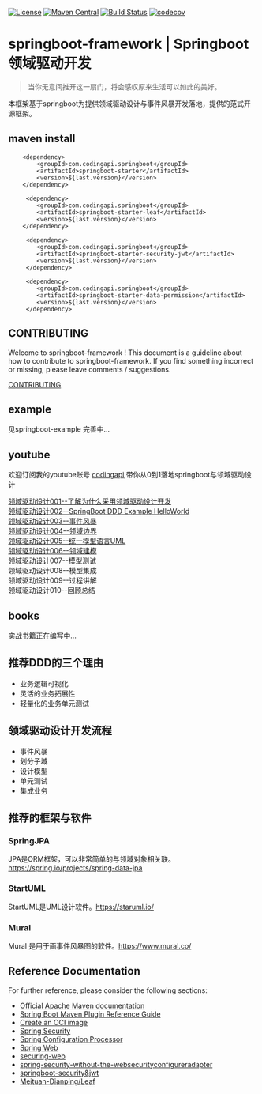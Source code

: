 [![License](https://img.shields.io/badge/License-Apache%202.0-blue.svg)](https://github.com/codingapi/springboot-framework/blob/main/LICENSE)
[![Maven Central](https://img.shields.io/maven-central/v/com.codingapi.springboot/springboot-starter.svg?label=Maven%20Central)](https://search.maven.org/search?q=g:%22com.codingapi.springboot%22%20AND%20a:%22springboot-starter%22)
[![Build Status](https://app.travis-ci.com/codingapi/springboot-framework.svg?branch=main)](https://app.travis-ci.com/codingapi/springboot-framework)
[![codecov](https://codecov.io/gh/codingapi/springboot-framework/branch/main/graph/badge.svg?token=Gl9LjJV6y4)](https://codecov.io/gh/codingapi/springboot-framework)

# springboot-framework | Springboot领域驱动开发

> 当你无意间推开这一扇门，将会感叹原来生活可以如此的美好。

本框架基于springboot为提供领域驱动设计与事件风暴开发落地，提供的范式开源框架。

## maven install
```
    <dependency>
        <groupId>com.codingapi.springboot</groupId>
        <artifactId>springboot-starter</artifactId>
        <version>${last.version}</version>
    </dependency>
    
     <dependency>
        <groupId>com.codingapi.springboot</groupId>
        <artifactId>springboot-starter-leaf</artifactId>
        <version>${last.version}</version>
    </dependency>
    
     <dependency>
        <groupId>com.codingapi.springboot</groupId>
        <artifactId>springboot-starter-security-jwt</artifactId>
        <version>${last.version}</version>
     </dependency>
     
     <dependency>
        <groupId>com.codingapi.springboot</groupId>
        <artifactId>springboot-starter-data-permission</artifactId>
        <version>${last.version}</version>
     </dependency>
```

## CONTRIBUTING

Welcome to springboot-framework ! This document is a guideline about how to contribute to springboot-framework.
If you find something incorrect or missing, please leave comments / suggestions.

[CONTRIBUTING](./CONTRIBUTING.md)


## example
见springboot-example 完善中...

## youtube
欢迎订阅我的youtube账号 [codingapi](https://www.youtube.com/channel/UCdAsCAxh453D7MfLfYWj0Eg),带你从0到1落地springboot与领域驱动设计

[领域驱动设计001--了解为什么采用领域驱动设计开发](https://www.youtube.com/watch?v=09uP_sMvhY8)     
[领域驱动设计002--SpringBoot DDD Example HelloWorld](https://www.youtube.com/watch?v=d7LnYy8rTYI&t=149s)    
[领域驱动设计003--事件风暴](https://www.youtube.com/watch?v=EiMvgIKT46I)   
[领域驱动设计004--领域边界](https://www.youtube.com/watch?v=l80I3LkvGdE)   
[领域驱动设计005--统一模型语言UML](https://www.youtube.com/watch?v=FESDalckNQ4)     
[领域驱动设计006--领域建模](https://www.youtube.com/watch?v=Fee0oXCDZxA)    
领域驱动设计007--模型测试   
领域驱动设计008--模型集成  
领域驱动设计009--过程讲解  
领域驱动设计010--回顾总结   


## books
实战书籍正在编写中...

## 推荐DDD的三个理由
* 业务逻辑可视化
* 灵活的业务拓展性
* 轻量化的业务单元测试

## 领域驱动设计开发流程

* 事件风暴
* 划分子域
* 设计模型
* 单元测试
* 集成业务

## 推荐的框架与软件
### SpringJPA 
JPA是ORM框架，可以非常简单的与领域对象相关联。 https://spring.io/projects/spring-data-jpa
### StartUML
StartUML是UML设计软件。https://staruml.io/
### Mural
Mural 是用于画事件风暴图的软件。https://www.mural.co/ 


## Reference Documentation

For further reference, please consider the following sections:

* [Official Apache Maven documentation](https://maven.apache.org/guides/index.html)
* [Spring Boot Maven Plugin Reference Guide](https://docs.spring.io/spring-boot/docs/2.7.1/maven-plugin/reference/html/)
* [Create an OCI image](https://docs.spring.io/spring-boot/docs/2.7.1/maven-plugin/reference/html/#build-image)
* [Spring Security](https://docs.spring.io/spring-boot/docs/2.7.1/reference/htmlsingle/#web.security)
* [Spring Configuration Processor](https://docs.spring.io/spring-boot/docs/2.7.1/reference/htmlsingle/#appendix.configuration-metadata.annotation-processor)
* [Spring Web](https://docs.spring.io/spring-boot/docs/2.7.1/reference/htmlsingle/#web)
* [securing-web](https://spring.io/guides/gs/securing-web/)
* [spring-security-without-the-websecurityconfigureradapter](https://spring.io/blog/2022/02/21/spring-security-without-the-websecurityconfigureradapter)
* [springboot-security&jwt](https://blog.csdn.net/u014553029/article/details/112759382)  
* [Meituan-Dianping/Leaf](https://github.com/Meituan-Dianping/Leaf)
